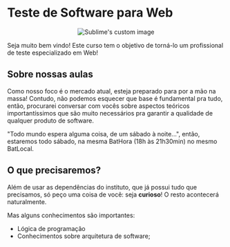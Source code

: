 # Teste de Software para Web
<p align="center">
  <img src="https://www.webcreek.com/wp-content/uploads/2021/03/QA-in-software-1-1200x675.jpg?raw=true" alt="Sublime's custom image"/>
</p>

Seja muito bem vindo! Este curso tem o objetivo de torná-lo um profissional de teste especializado em Web!

## Sobre nossas aulas

Como nosso foco é o mercado atual, esteja preparado para por a mão na massa! Contudo, não podemos esquecer que base é fundamental pra tudo, então, procurarei conversar com vocês sobre aspectos teóricos importantíssimos que são muito necessários pra garantir a qualidade de qualquer produto de software. 

"Todo mundo espera alguma coisa, de um sábado à noite...", então, estaremos todo sábado, na mesma BatHora (18h às 21h30min) no mesmo BatLocal.

## O que precisaremos?
Além de usar as dependências do instituto, que já possui tudo que precisamos, só peço uma coisa de você: seja **curioso**! O resto acontecerá naturalmente.

Mas alguns conhecimentos são importantes:
- Lógica de programação
- Conhecimentos sobre arquitetura de software;
